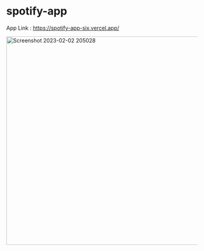 # spotify-app

App Link : https://spotify-app-six.vercel.app/


<img width="550" alt="Screenshot 2023-02-02 205028" src="https://user-images.githubusercontent.com/116058405/216366300-f5ce7420-310e-40ee-993a-581ce218060c.png">
